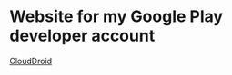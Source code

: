 # Website for my Google Play developer account

<a href='https://www.clouddroid.dev' target='_blank'>CloudDroid</a>
